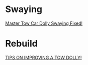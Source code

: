 # Swaying
[Master Tow Car Dolly Swaying Fixed!](https://youtu.be/9rij3sK9gCA)

# Rebuild
[TIPS ON IMPROVING A TOW DOLLY!](https://youtu.be/GIZpteFjFL0)
